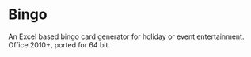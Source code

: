 # Bingo
An Excel based bingo card generator for holiday or event entertainment. Office 2010+, ported for 64 bit. 
